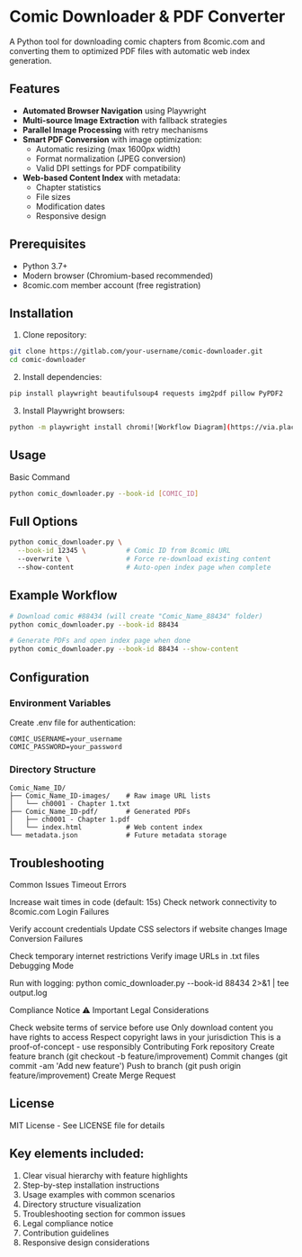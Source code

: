 # Comic Downloader & PDF Converter

A Python tool for downloading comic chapters from 8comic.com and converting them to optimized PDF files with automatic web index generation.

<!--![Workflow Diagram](https://via.placeholder.com/800x400.png?text=Comic+Downloader+Workflow) <!-- Replace with actual diagram if available -->

## Features

- **Automated Browser Navigation** using Playwright
- **Multi-source Image Extraction** with fallback strategies
- **Parallel Image Processing** with retry mechanisms
- **Smart PDF Conversion** with image optimization:
  - Automatic resizing (max 1600px width)
  - Format normalization (JPEG conversion)
  - Valid DPI settings for PDF compatibility
- **Web-based Content Index** with metadata:
  - Chapter statistics
  - File sizes
  - Modification dates
  - Responsive design

## Prerequisites

- Python 3.7+
- Modern browser (Chromium-based recommended)
- 8comic.com member account (free registration)

## Installation

1. Clone repository:
```bash
git clone https://gitlab.com/your-username/comic-downloader.git
cd comic-downloader
```

2. Install dependencies:
```bash
pip install playwright beautifulsoup4 requests img2pdf pillow PyPDF2
```

3. Install Playwright browsers:
```bash
python -m playwright install chromi![Workflow Diagram](https://via.placeholder.com/800x400.png?text=Comic+Downloader+Workflow)um
```

## Usage
Basic Command
```bash
python comic_downloader.py --book-id [COMIC_ID]
```

## Full Options
```bash
python comic_downloader.py \
  --book-id 12345 \          # Comic ID from 8comic URL
  --overwrite \              # Force re-download existing content
  --show-content             # Auto-open index page when complete
```

## Example Workflow
```bash
# Download comic #88434 (will create "Comic_Name_88434" folder)
python comic_downloader.py --book-id 88434

# Generate PDFs and open index page when done
python comic_downloader.py --book-id 88434 --show-content
```

## Configuration
### Environment Variables
Create .env file for authentication:
```text
COMIC_USERNAME=your_username
COMIC_PASSWORD=your_password
```

### Directory Structure
```text
Comic_Name_ID/
├── Comic_Name_ID-images/    # Raw image URL lists
│   └── ch0001 - Chapter 1.txt
├── Comic_Name_ID-pdf/       # Generated PDFs
│   ├── ch0001 - Chapter 1.pdf
│   └── index.html           # Web content index
└── metadata.json            # Future metadata storage
```

## Troubleshooting
Common Issues
Timeout Errors

Increase wait times in code (default: 15s)
Check network connectivity to 8comic.com
Login Failures

Verify account credentials
Update CSS selectors if website changes
Image Conversion Failures

Check temporary internet restrictions
Verify image URLs in .txt files
Debugging Mode

Run with logging:
python comic_downloader.py --book-id 88434 2>&1 | tee output.log

Compliance Notice
⚠️ Important Legal Considerations

Check website terms of service before use
Only download content you have rights to access
Respect copyright laws in your jurisdiction
This is a proof-of-concept - use responsibly
Contributing
Fork repository
Create feature branch (git checkout -b feature/improvement)
Commit changes (git commit -am 'Add new feature')
Push to branch (git push origin feature/improvement)
Create Merge Request

## License
MIT License - See LICENSE file for details

## Key elements included:
1. Clear visual hierarchy with feature highlights
2. Step-by-step installation instructions
3. Usage examples with common scenarios
4. Directory structure visualization
5. Troubleshooting section for common issues
6. Legal compliance notice
7. Contribution guidelines
8. Responsive design considerations
